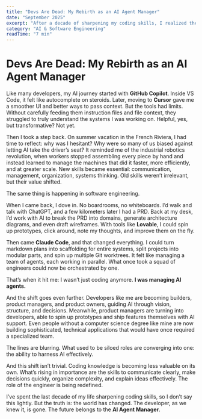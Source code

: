 ```yaml
---
title: "Devs Are Dead: My Rebirth as an AI Agent Manager"
date: "September 2025"
excerpt: "After a decade of sharpening my coding skills, I realized the developer role is being redefined. My journey into AI-first programming tools shows why the future belongs to AI Agent Managers."
category: "AI & Software Engineering"
readTime: "7 min"
---
```


# Devs Are Dead: My Rebirth as an AI Agent Manager

Like many developers, my AI journey started with **GitHub Copilot**. Inside VS Code, it felt like autocomplete on steroids. Later, moving to **Cursor** gave me a smoother UI and better ways to pass context. But the tools had limits. Without carefully feeding them instruction files and file context, they struggled to truly understand the systems I was working on. Helpful, yes, but transformative? Not yet.

Then I took a step back. On summer vacation in the French Riviera, I had time to reflect: why was I hesitant? Why were so many of us biased against letting AI take the driver’s seat? It reminded me of the industrial robotics revolution, when workers stopped assembling every piece by hand and instead learned to manage the machines that did it faster, more efficiently, and at greater scale. New skills became essential: communication, management, organization, systems thinking. Old skills weren’t irrelevant, but their value shifted.

The same thing is happening in software engineering.

When I came back, I dove in. No boardrooms, no whiteboards. I’d walk and talk with ChatGPT, and a few kilometers later I had a PRD. Back at my desk, I’d work with AI to break the PRD into domains, generate architecture diagrams, and even draft wireframes. With tools like **Lovable**, I could spin up prototypes, click around, note my thoughts, and improve them on the fly.

Then came **Claude Code**, and that changed everything. I could turn markdown plans into scaffolding for entire systems, split projects into modular parts, and spin up multiple Git worktrees. It felt like managing a team of agents, each working in parallel. What once took a squad of engineers could now be orchestrated by one.

That’s when it hit me: I wasn’t just coding anymore. **I was managing AI agents.**

And the shift goes even further. Developers like me are becoming builders, product managers, and product owners, guiding AI through vision, structure, and decisions. Meanwhile, product managers are turning into developers, able to spin up prototypes and ship features themselves with AI support. Even people without a computer science degree like mine are now building sophisticated, technical applications that would have once required a specialized team.

The lines are blurring. What used to be siloed roles are converging into one: the ability to harness AI effectively.

And this shift isn’t trivial. Coding knowledge is becoming less valuable on its own. What’s rising in importance are the skills to communicate clearly, make decisions quickly, organize complexity, and explain ideas effectively. The role of the engineer is being redefined.

I’ve spent the last decade of my life sharpening coding skills, so I don’t say this lightly. But the truth is: the world has changed. The developer, as we knew it, is gone. The future belongs to the **AI Agent Manager**.
